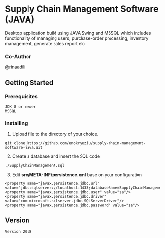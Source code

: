 # Supply Chain Management Software (JAVA)

Desktop application build using JAVA Swing and MSSQL which includes functionality of managing users, purchase-order processing, inventory management, generate sales report etc 

### Co-Author

[@rinaadili](https://github.com/rinaadili)

## Getting Started

### Prerequisites

```
JDK 8 or newer
MSSQL
```

### Installing

1. Upload file to the directory of your choice.

```
git clone https://github.com/enokryeziu/supply-chain-management-software-java.git
```

2. Create a database and insert the SQL code

```
./SupplyChainManagement.sql
```

3. Edit **src\META-INF\persistence.xml** base on your configuration

```
<property name="javax.persistence.jdbc.url" value="jdbc:sqlserver://localhost:1433;databaseName=SupplyChainManagement"/>
<property name="javax.persistence.jdbc.user" value="sa"/>
<property name="javax.persistence.jdbc.driver" value="com.microsoft.sqlserver.jdbc.SQLServerDriver"/>
<property name="javax.persistence.jdbc.password" value="sa"/>
```

## Version
```
Version 2018
```
